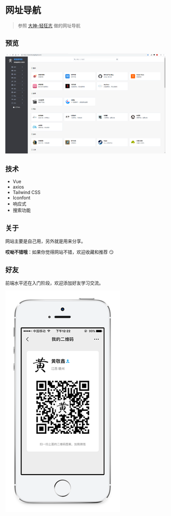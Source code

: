 # 网址导航

> 参照 [大神-轻狂志](http://www.duoluole.com) 做的网址导航

## 预览

[![screenshot-site](./image/screenshot/site.png)](https://huangjingxin.com)

## 技术

- Vue
- axios
- Tailwind CSS
- Iconfont
- 响应式
- 搜索功能

## 关于

网站主要是自己用，另外就是用来分享。

**哎呦不错哦**：如果你觉得网站不错，欢迎收藏和推荐 :smirk:

## 好友

前端水平还在入门阶段，欢迎添加好友学习交流。

![qrcode](./image/about/qrcode.png)
